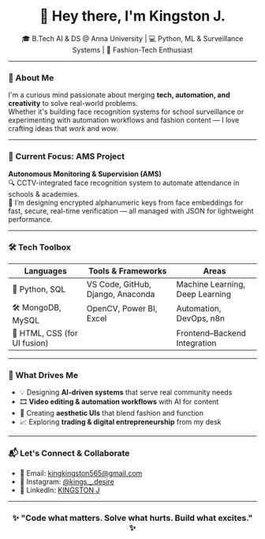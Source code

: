 <h1 align="center">👋 Hey there, I'm Kingston J.</h1>
<p align="center">🎓 B.Tech AI & DS @ Anna University | 💻 Python, ML & Surveillance Systems | 🎨 Fashion-Tech Enthusiast</p>

---

### 🚀 About Me
I'm a curious mind passionate about merging **tech, automation, and creativity** to solve real-world problems.  
Whether it's building face recognition systems for school surveillance or experimenting with automation workflows and fashion content — I love crafting ideas that *work* and *wow*.

---

### 🧠 Current Focus: AMS Project
**Autonomous Monitoring & Supervision (AMS)**  
🔍 CCTV-integrated face recognition system to automate attendance in schools & academies.  
🔑 I’m designing encrypted alphanumeric keys from face embeddings for fast, secure, real-time verification — all managed with JSON for lightweight performance.

---

### 🛠️ Tech Toolbox
| Languages | Tools & Frameworks | Areas |
|----------|---------------------|-------|
| 🐍 Python, SQL | VS Code, GitHub, Django, Anaconda | Machine Learning, Deep Learning |
| 🛠️ MongoDB, MySQL | OpenCV, Power BI, Excel | Automation, DevOps, n8n |
| 🎨 HTML, CSS (for UI fusion) | | Frontend–Backend Integration |

---

### 🎯 What Drives Me
- 💡 Designing **AI-driven systems** that serve real community needs
- 🎞️ **Video editing & automation workflows** with AI for content
- 🎨 Creating **aesthetic UIs** that blend fashion and function
- 📈 Exploring **trading & digital entrepreneurship** from my desk

---

### 📬 Let's Connect & Collaborate

- 📧 Email: [kingkingston565@gmail.com](mailto:kingkingston565@gmail.com)  
- 📸 Instagram: [@kings._.desire](https://instagram.com/kings._.desire)  
- 💼 LinkedIn: [KINGSTON J](https://www.linkedin.com/in/kingston-j-2b717b312)

---

<h3 align="center">✨ "Code what matters. Solve what hurts. Build what excites." ✨</h3>
